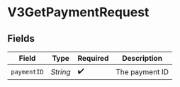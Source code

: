 # V3GetPaymentRequest


## Fields

| Field              | Type               | Required           | Description        |
| ------------------ | ------------------ | ------------------ | ------------------ |
| `paymentID`        | *String*           | :heavy_check_mark: | The payment ID     |